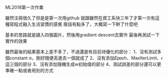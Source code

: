 ML2018第一次作業

雖然注冊很久了但是是第一次用github
就跟雖然在資工系快三年了才第一次有這種寫程式融入生活習慣的感覺
廢話有點多了，大概寫一下幹了什麼吧

基本的思路就是讀入四張圖片，然後用gradient descent去實作
最後再測試一下實作的效果

雖然最後的結果基本上差不多了，不過還是有目前待優化的部分：
1、沒有測試多個constant α，剛好隨便丟進去一個就成了
2、沒有添加𝐸𝑝𝑜𝑐ℎ、MaxIterLimit、𝜖 這三個的部分
3、沒有添加隨機生成w初始值的部分
4、測試誤差的部分還可以更準確一點或者用別的方式
